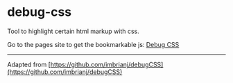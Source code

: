 # debug-css

Tool to highlight certain html markup with css.

Go to the pages site to get the bookmarkable js: [Debug CSS](https://katriselonen.github.io/debug-css)

---

Adapted from [https://github.com/imbrianj/debugCSS](https://github.com/imbrianj/debugCSS)
